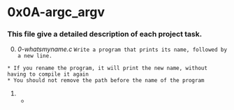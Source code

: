 # **0x0A-argc_argv**

### **This file give a detailed description of each project task.**

0. *0-whatsmyname.c*
`Write a program that prints its name, followed by a new line.`
~~~~
* If you rename the program, it will print the new name, without having to compile it again
* You should not remove the path before the name of the program
~~~~

1. *

